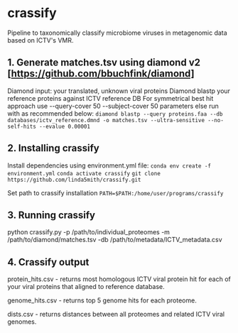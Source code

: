 # crassify
Pipeline to taxonomically classify microbiome viruses in metagenomic data based on ICTV's VMR.

## 1. Generate matches.tsv using diamond v2 [https://github.com/bbuchfink/diamond]
Diamond input: your translated, unknown viral proteins
Diamond blastp your reference proteins against ICTV reference DB
For symmetrical best hit approach use --query-cover 50 --subject-cover 50 parameters else run with as recommended below:
```diamond blastp --query proteins.faa --db databases/ictv_reference.dmnd -o matches.tsv --ultra-sensitive --no-self-hits --evalue 0.00001```

## 2. Installing crassify
Install dependencies using environment.yml file:
```conda env create -f environment.yml```
```conda activate crassify```
```git clone https://github.com/linda5mith/crassify.git```

Set path to crassify installation
```PATH=$PATH:/home/user/programs/crassify```

## 3. Running crassify
python crassify.py -p /path/to/individual_proteomes -m /path/to/diamond/matches.tsv -db /path/to/metadata/ICTV_metadata.csv

## 4. Crassify output
protein_hits.csv - returns most homologous ICTV viral protein hit for each of your viral proteins that aligned to reference database.

genome_hits.csv - returns top 5 genome hits for each proteome. 

dists.csv - returns distances between all proteomes and related ICTV viral genomes.